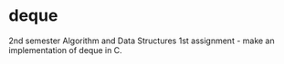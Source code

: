 # deque
2nd semester Algorithm and Data Structures 1st assignment - make an implementation of deque in C.
